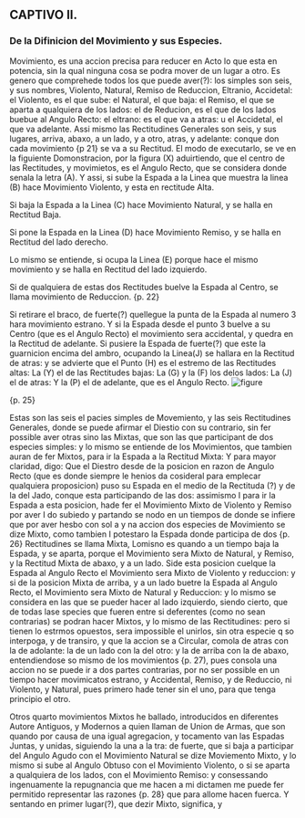 ## CAPTIVO II.
### De la Difinicion del Movimiento y sus Especies. 

Movimiento, es una accion precisa para reducer en Acto lo que esta en potencia, sin la qual ninguna cosa se podra mover de un lugar a otro. Es genero que comprehede todos los que puede aver(?): los simples son seis, y sus nombres, Violento, Natural, Remiso de Reduccion, Eltranio, Accidetal: el Violento, es el que sube: el Natural, el que baja: el Remiso, el que se aparta a qualquiera de los lados: el de Reducion, es el que de los lados buebue al Angulo Recto: el eltrano: es el que va a atras: u el Accidetal, el que va adelante. Assi mismo las Rectitudines Generales son seis, y sus lugares, arriva, abaxo, a un lado, y a otro, atras, y adelante: conque don cada movimiento {p 21} se va a su Rectitud. El modo de executarlo, se ve en la figuiente Domonstracion, por la figura (X) aduirtiendo, que el centro de las Rectitudes, y movimietos, es el Angulo Recto, que se considera donde senala la letra (A). Y assi, si sube la Espada a la Linea que muestra la linea (B) hace Movimiento Violento, y esta en rectitude Alta.

Si baja la Espada a la Linea (C) hace Movimiento Natural, y se halla en Rectitud Baja.

Si pone la Espada en la Linea (D) hace Movimiento Remiso, y se halla en Rectitud del lado derecho.

Lo mismo se entiende, si ocupa la Linea (E) porque hace el mismo movimiento y se halla en Rectitud del lado izquierdo.

Si de qualquiera de estas dos Rectitudes buelve la Espada al Centro, se llama movimiento de Reduccion.
{p. 22}

Si retirare el braco, de fuerte(?) quellegue la punta de la Espada al numero 3 hara movimiento estrano. Y si la Espada desde el punto 3 buelve a su Centro (que es el Angulo Recto) el movimiento sera accidental, y quedra en la Rectitud de adelante.
Si pusiere la Espada de fuerte(?) que este la guarnicion encima del ambro, ocupando la Linea(J) se hallara en la Rectitud de atras: y se advierte que el Punto (H) es el estremo de las Rectitudes altas: La (Y) el de las Rectitudes bajas: La (G) y la (F) los delos lados: La (J) el de atras: Y la (P) el de adelante, que es el Angulo Recto.
![figure](https://github.com/RomanosTrechlis/MyNotes/blob/master/de_los_movimientos_rectitudes.png "")

{p. 25}

Estas son las seis el pacies simples de Movemiento, y las seis Rectitudines Generales, donde se puede afirmar el Diestio con su contrario, sin fer possible aver otras sino las Mixtas, que son las que participant de dos especies simples: y lo mismo se entiende de los Movimientos, que tambien auran de fer Mixtos, para ir la Espada a la Rectitud Mixta: Y para mayor claridad, digo: Que el Diestro desde de la posicion en razon de Angulo Recto (que  es donde siempre le henios da cosideral para emplecar qualquiera proposicion) puso su Espada en el medio de la Rectituda (?) y de la del Jado, conque esta participando de las dos: assimismo I para ir la Espada a esta posicion, hade fer el Movimiento Mixto de Violento y Remiso por aver I do subiedo y partando se nodo en un tiempos de donde se infiere que por aver hesbo con sol a y na accion dos especies de Movimiento se dize Mixto, como tambien I potestaro la Espada donde participa de dos {p. 26} Rectitudines se llama Mixta, Lomisno es quando a un tiempo baja la Espada, y se aparta, porque el Movimiento sera Mixto de Natural, y Remiso, y la Rectitud Mixta de abaxo, y a un lado. Side esta posicion cuelque la Espada al Angulo Recto el Movimiento sera Mixto de Violento y reduccion: y si de la posicion Mixta de arriba, y a un lado buetre la Espada al Angulo Recto, el Movimiento sera Mixto de Natural y Reduccion: y lo mismo se considera en las que se pueder hacer al lado izquierdo, siendo cierto, que de todas lase species que fueren entre si deferentes (como no sean contrarias) se podran hacer Mixtos, y lo mismo de las Rectitudines: pero si tienen lo estrmos opuestos, sera impossible el unirlos, sin otra especie q so interpoga, y de transiro, y que la accion se a Circular, comola de atras con la de adolante: la de un lado con la del otro: y la de arriba con la de abaxo, entendiendose so mismo de los movimientos {p. 27), pues consola una accion no se puede ir a dos partes contrarias, por no ser possible en un tiempo hacer movimicatos estrano, y Accidental, Remiso, y de Reduccio, ni Violento, y Natural, pues primero hade tener sin el uno, para que tenga principio el otro.

Otros quarto movimientos Mixtos he ballado, introducidos en diferentes Autore Antiguos, y Modernos a quien llaman de Union de Armas, que son quando por causa de una igual agregacion, y tocamento van las Espadas Juntas, y unidas, siguiendo la una a la tra: de fuerte, que si baja a participar del Angulo Agudo con el Movimiento Natural se dize Moviemento Mixto, y lo mismo si sube al Angulo Obtuso con el Movimiento Violento, o si se aparta a qualquiera de los lados, con el Movimiento Remiso: y consessando ingenuamente la repugnancia que me hacen a mi dictamen me puede fer permitido representar las razones {p. 28} que para allome hacen fuerca. Y sentando en primer lugar(?), que dezir Mixto, significa, y 

